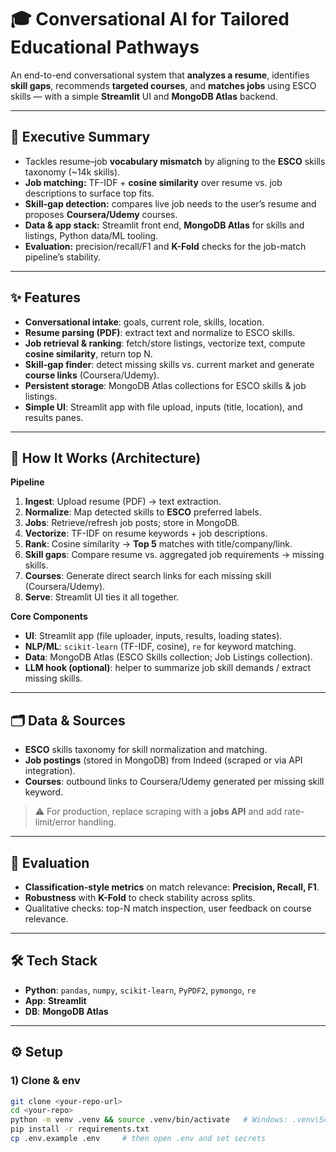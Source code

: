 # 🎓 Conversational AI for Tailored Educational Pathways

An end-to-end conversational system that **analyzes a resume**, identifies **skill gaps**, recommends **targeted courses**, and **matches jobs** using ESCO skills — with a simple **Streamlit** UI and **MongoDB Atlas** backend.

---

## 🚀 Executive Summary
- Tackles resume–job **vocabulary mismatch** by aligning to the **ESCO** skills taxonomy (~14k skills).
- **Job matching:** TF-IDF + **cosine similarity** over resume vs. job descriptions to surface top fits.
- **Skill-gap detection:** compares live job needs to the user’s resume and proposes **Coursera/Udemy** courses.
- **Data & app stack:** Streamlit front end, **MongoDB Atlas** for skills and listings, Python data/ML tooling.
- **Evaluation:** precision/recall/F1 and **K-Fold** checks for the job-match pipeline’s stability.

---

## ✨ Features
- **Conversational intake**: goals, current role, skills, location.
- **Resume parsing (PDF)**: extract text and normalize to ESCO skills.
- **Job retrieval & ranking**: fetch/store listings, vectorize text, compute **cosine similarity**, return top N.
- **Skill-gap finder**: detect missing skills vs. current market and generate **course links** (Coursera/Udemy).
- **Persistent storage**: MongoDB Atlas collections for ESCO skills & job listings.
- **Simple UI**: Streamlit app with file upload, inputs (title, location), and results panes.

---

## 🧠 How It Works (Architecture)
**Pipeline**
1. **Ingest**: Upload resume (PDF) → text extraction.
2. **Normalize**: Map detected skills to **ESCO** preferred labels.
3. **Jobs**: Retrieve/refresh job posts; store in MongoDB.
4. **Vectorize**: TF-IDF on resume keywords + job descriptions.
5. **Rank**: Cosine similarity → **Top 5** matches with title/company/link.
6. **Skill gaps**: Compare resume vs. aggregated job requirements → missing skills.
7. **Courses**: Generate direct search links for each missing skill (Coursera/Udemy).
8. **Serve**: Streamlit UI ties it all together.

**Core Components**
- **UI**: Streamlit app (file uploader, inputs, results, loading states).
- **NLP/ML**: `scikit-learn` (TF-IDF, cosine), `re` for keyword matching.
- **Data**: MongoDB Atlas (ESCO Skills collection; Job Listings collection).
- **LLM hook (optional)**: helper to summarize job skill demands / extract missing skills.

---

## 🗂️ Data & Sources
- **ESCO** skills taxonomy for skill normalization and matching.
- **Job postings** (stored in MongoDB) from Indeed (scraped or via API integration).
- **Courses**: outbound links to Coursera/Udemy generated per missing skill keyword.

> ⚠️ For production, replace scraping with a **jobs API** and add rate-limit/error handling.

---

## 🔬 Evaluation
- **Classification-style metrics** on match relevance: **Precision, Recall, F1**.
- **Robustness** with **K-Fold** to check stability across splits.
- Qualitative checks: top-N match inspection, user feedback on course relevance.

---

## 🛠️ Tech Stack
- **Python**: `pandas`, `numpy`, `scikit-learn`, `PyPDF2`, `pymongo`, `re`
- **App**: **Streamlit**
- **DB**: **MongoDB Atlas**

---

## ⚙️ Setup

### 1) Clone & env
```bash
git clone <your-repo-url>
cd <your-repo>
python -m venv .venv && source .venv/bin/activate   # Windows: .venv\Scripts\activate
pip install -r requirements.txt
cp .env.example .env     # then open .env and set secrets
